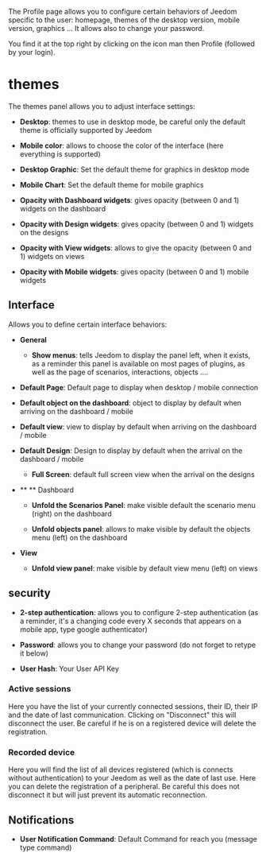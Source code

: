 The Profile page allows you to configure certain behaviors of
Jeedom specific to the user: homepage, themes of the
desktop version, mobile version, graphics ... It allows
also to change your password.

You find it at the top right by clicking on the icon man
then Profile (followed by your login).

themes
======

The themes panel allows you to adjust interface settings:

-   **Desktop**: themes to use in desktop mode, be careful only the
    default theme is officially supported by Jeedom

-   **Mobile color**: allows to choose the color of the interface
    (here everything is supported)

-   **Desktop Graphic**: Set the default theme for
    graphics in desktop mode

-   **Mobile Chart**: Set the default theme for
    mobile graphics

-   **Opacity with Dashboard widgets**: gives opacity
    (between 0 and 1) widgets on the dashboard

-   **Opacity with Design widgets**: gives opacity
    (between 0 and 1) widgets on the designs

-   **Opacity with View widgets**: allows to give the opacity (between
    0 and 1) widgets on views

-   **Opacity with Mobile widgets**: gives opacity
    (between 0 and 1) mobile widgets

Interface
---------

Allows you to define certain interface behaviors:

-   **General**

    -   **Show menus**: tells Jeedom to display the panel
        left, when it exists, as a reminder this panel is
        available on most pages of plugins, as well as the
        page of scenarios, interactions, objects ....

-   **Default Page**: Default page to display when
    desktop / mobile connection

-   **Default object on the dashboard**: object to display by default
    when arriving on the dashboard / mobile

-   **Default view**: view to display by default when arriving on
    the dashboard / mobile

-   **Default Design**: Design to display by default when
    the arrival on the dashboard / mobile

    -   **Full Screen**: default full screen view when
        the arrival on the designs

-   ** ** Dashboard

    -   **Unfold the Scenarios Panel**: make visible
        default the scenario menu (right) on the dashboard

    -   **Unfold objects panel**: allows to make visible by
        default the objects menu (left) on the dashboard

-   **View**

    -   **Unfold view panel**: make visible by
        default view menu (left) on views

security
--------

-   **2-step authentication**: allows you to configure
    2-step authentication (as a reminder, it's a changing code
    every X seconds that appears on a mobile app, type
    google authenticator)

-   **Password**: allows you to change your password (do not
    forget to retype it below)

-   **User Hash**: Your User API Key

### Active sessions

Here you have the list of your currently connected sessions, their ID,
their IP and the date of last communication. Clicking on
"Disconnect" this will disconnect the user. Be careful if he is on
a registered device will delete the registration.

### Recorded device

Here you will find the list of all devices registered (which is
connects without authentication) to your Jeedom as well as the date of
last use. Here you can delete the registration of a
peripheral. Be careful this does not disconnect it but will just prevent
its automatic reconnection.

Notifications
-------------

-   **User Notification Command**: Default Command for
    reach you (message type command)


